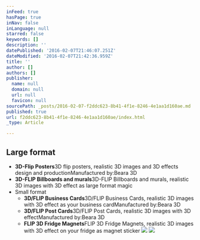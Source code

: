 ```yaml
---
inFeed: true
hasPage: true
inNav: false
inLanguage: null
starred: false
keywords: []
description: ''
datePublished: '2016-02-07T21:46:07.251Z'
dateModified: '2016-02-07T21:42:36.959Z'
title: ''
author: []
authors: []
publisher:
  name: null
  domain: null
  url: null
  favicon: null
sourcePath: _posts/2016-02-07-f2ddc623-8b41-4f1e-8246-4e1aa1d160ae.md
published: true
url: f2ddc623-8b41-4f1e-8246-4e1aa1d160ae/index.html
_type: Article

---
```

## Large format

* **3D-Flip Posters**3D flip posters, realistic 3D images and 3D effects design and productionManufactured by:Beara 3D
* **3D-FLIP Billboards and murals**3D-FLIP Billboards and murals, realistic 3D images with 3D effect as large format magic
* Small format
  * **3D/FLIP Business Cards**3D/FLIP Business Cards, realistic 3D images with 3D effect as your business cardManufactured by:Beara 3D
  * **3D/FLIP Post Cards**3D/FLIP Post Cards, realistic 3D images with 3D effectManufactured by:Beara 3D
  * **FLIP 3D Fridge Magnets**FLIP 3D Fridge Magnets, realistic 3D images with 3D effect on your fridge as magnet sticker
![](https://the-grid-user-content.s3-us-west-2.amazonaws.com/a78affd3-3a3f-40aa-960b-75002448d8ba.jpg)
![](https://the-grid-user-content.s3-us-west-2.amazonaws.com/b30a9922-9965-4deb-9c06-dfc36b428912.png)